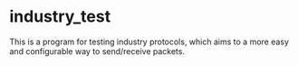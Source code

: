 # industry_test
This is a program for testing industry protocols, which aims to a more easy and configurable way to send/receive packets.  
